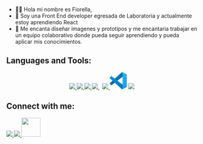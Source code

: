 - 👋🏻 Hola mi nombre es Fiorella,
- 🌱 Soy una Front End developer egresada de Laboratoria y actualmente estoy aprendiendo React
- 💞️ Me encanta diseñar imagenes y prototipos y me encantaria trabajar en un equipo colaborativo donde pueda seguir aprendiendo y pueda aplicar mis conocimientos.
  
  
## Languages and Tools:

<p align="center"> 
    <a href="https://developer.mozilla.org/en-US/docs/Web/JavaScript" target="_blank"> <img src="https://img.icons8.com/color/48/000000/javascript.png"/> </a> 
    <a href="https://www.w3.org/html/" target="_blank"> <img src="https://img.icons8.com/color/48/000000/html-5.png"/> </a> 
    <a href="https://www.w3schools.com/css/" target="_blank"> <img src="https://img.icons8.com/color/48/000000/css3.png"/> </a>
    <a style="padding-right:8px;" href="https://nodejs.org" target="_blank"> <img src="https://img.icons8.com/color/48/000000/nodejs.png"/> </a> 
    <a href="https://firebase.google.com/" target="_blank"> <img src="https://img.icons8.com/color/48/000000/firebase.png"/> </a> 
    <a href="https://vscode.dev/" target="_blank"> <img src="https://github.com/devicons/devicon/blob/master/icons/vscode/vscode-original.svg" width="45" height="45"/></a>
    <a href="https://www.figma.com/" target="_blank"> <img src="https://img.icons8.com/office/45/000000/figma.png"/> </a>  
</p>

## Connect with me:

<p align="left">
<a href = "https://www.linkedin.com/in/fiorellitamaya/"> <img src="https://img.icons8.com/fluent/48/000000/linkedin.png"/> </a>
<a href = "fiorellitamaya@gmail.com"> <img src="https://img.icons8.com/color/48/000000/gmail-new.png"/> </a>
<a href = "fiorellitamaya@hotmail.com"> <img src="https://img.icons8.com/color/512/ms-outlook.png" width="50" height="50"/> </a>

</p>
